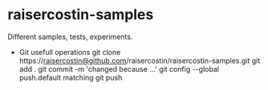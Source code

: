 raisercostin-samples
====================

Different samples, tests, experiments.


* Git usefull operations
git clone https://raisercostin@github.com/raisercostin/raisercostin-samples.git
git add .
git commit -m 'changed because ...'
git config --global push.default matching
git push